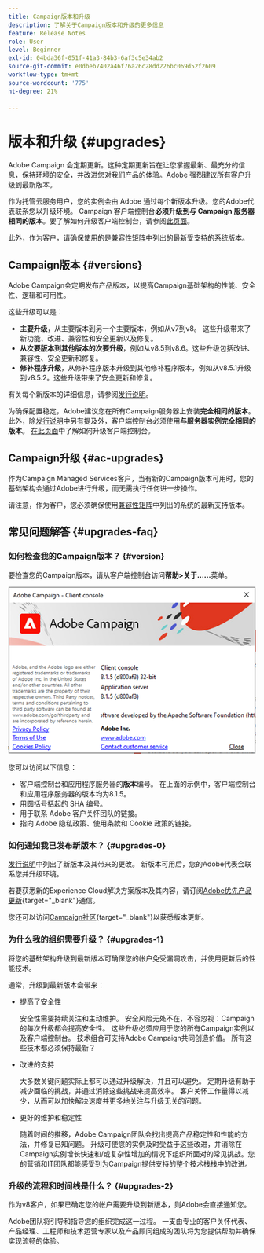 ```yaml
---
title: Campaign版本和升级
description: 了解关于Campaign版本和升级的更多信息
feature: Release Notes
role: User
level: Beginner
exl-id: 04bda36f-051f-41a3-84b3-6af3c5e34ab2
source-git-commit: e0dbeb7402a46f76a26c28dd226bc069d52f2609
workflow-type: tm+mt
source-wordcount: '775'
ht-degree: 21%

---
```


# 版本和升级 {#upgrades}

Adobe Campaign 会定期更新。这种定期更新旨在让您掌握最新、最充分的信息，保持环境的安全，并改进您对我们产品的体验。Adobe 强烈建议所有客户升级到最新版本。

作为托管云服务用户，您的实例会由 Adobe 通过每个新版本升级。您的Adobe代表联系您以升级环境。 Campaign 客户端控制台&#x200B;**必须升级到与 Campaign 服务器相同的版本**。要了解如何升级客户端控制台，请参阅[此页面](../start/connect.md#upgrade-ac-console)。

此外，作为客户，请确保使用的是[兼容性矩阵](compatibility-matrix.md)中列出的最新受支持的系统版本。

## Campaign版本 {#versions}

Adobe Campaign会定期发布产品版本，以提高Campaign基础架构的性能、安全性、逻辑和可用性。

这些升级可以是：

* **主要升级**，从主要版本到另一个主要版本，例如从v7到v8。 这些升级带来了新功能、改进、兼容性和安全更新以及修复。
* **从次要版本到其他版本的次要升级**，例如从v8.5到v8.6。这些升级包括改进、兼容性、安全更新和修复。
* **修补程序升级**，从修补程序版本升级到其他修补程序版本，例如从v8.5.1升级到v8.5.2。这些升级带来了安全更新和修复。

有关每个新版本的详细信息，请参阅[发行说明](release-notes.md)。

为确保配置稳定，Adobe建议您在所有Campaign服务器上安装&#x200B;**完全相同的版本**。 此外，除[发行说明](release-notes.md)中另有提及外，客户端控制台必须使用&#x200B;**与服务器实例完全相同的版本**。 [在此页面](../start/connect.md#upgrade-ac-console)中了解如何升级客户端控制台。


## Campaign升级 {#ac-upgrades}

作为Campaign Managed Services客户，当有新的Campaign版本可用时，您的基础架构会通过Adobe进行升级，而无需执行任何进一步操作。

请注意，作为客户，您必须确保使用[兼容性矩阵](compatibility-matrix.md)中列出的系统的最新支持版本。

## 常见问题解答 {#upgrades-faq}

### 如何检查我的Campaign版本？ {#version}

要检查您的Campaign版本，请从客户端控制台访问&#x200B;**帮助>关于……**&#x200B;菜单。

![](assets/ac-version.png)

您可以访问以下信息：

* 客户端控制台和应用程序服务器的&#x200B;**版本**&#x200B;编号。 在上面的示例中，客户端控制台和应用程序服务器的版本均为8.1.5。
* 用圆括号括起的 SHA 编号。
* 用于联系 Adobe 客户关怀团队的链接。
* 指向 Adobe 隐私政策、使用条款和 Cookie 政策的链接。

### 如何通知我已发布新版本？ {#upgrades-0}

[发行说明](release-notes.md)中列出了新版本及其带来的更改。 新版本可用后，您的Adobe代表会联系您并升级环境。

若要获悉新的Experience Cloud解决方案版本及其内容，请订阅[Adobe优先产品更新](https://www.adobe.com/cn/subscription/priority-product-update.html){target="_blank"}通信。

您还可以访问[Campaign社区](https://experienceleaguecommunities.adobe.com/t5/custom/page/page-id/Community-TopicsPage?style=all&amp;sort=date&amp;order=desc&amp;filters=adobe-campaign-classic-community&amp;topic=Campaign+v8){target="_blank"}以获悉版本更新。


### 为什么我的组织需要升级？ {#upgrades-1}

将您的基础架构升级到最新版本可确保您的帐户免受漏洞攻击，并使用更新后的性能技术。

通常，升级到最新版本会带来：

* 提高了安全性

  安全性需要持续关注和主动维护。 安全风险无处不在，不容忽视：Campaign的每次升级都会提高安全性。 这些升级必须应用于您的所有Campaign实例以及客户端控制台。 技术组合可支持Adobe Campaign共同创造价值。 所有这些技术都必须保持最新？

* 改进的支持

  大多数关键问题实际上都可以通过升级解决，并且可以避免。 定期升级有助于减少面临的挑战，并通过消除这些挑战来提高效率。 客户关怀工作量得以减少，从而可以加快解决速度并更多地关注与升级无关的问题。


* 更好的维护和稳定性

  随着时间的推移，Adobe Campaign团队会找出提高产品稳定性和性能的方法，并修复已知问题。 升级可使您的实例及时受益于这些改进，并消除在Campaign实例增长快速和/或复杂性增加的情况下组织所面对的常见挑战。您的营销和IT团队都能感受到为Campaign提供支持的整个技术栈栈中的改进。


### 升级的流程和时间线是什么？ {#upgrades-2}

作为v8客户，如果已确定您的帐户需要升级到新版本，则Adobe会直接通知您。

Adobe团队将引导和指导您的组织完成这一过程。 一支由专业的客户关怀代表、产品经理、工程师和技术运营专家以及产品顾问组成的团队将为您提供帮助并确保实现流畅的体验。
